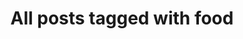 ---
layout: tag
title: "All posts tagged with food"
permalink: /weblog/tags/food/
taxonomy: food
---